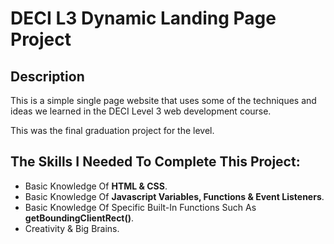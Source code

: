 # DECI L3 Dynamic Landing Page Project

## Description

This is a simple single page website that uses some of the techniques and ideas we learned in the DECI Level 3 web development course.

This was the final graduation project for the level.

## The Skills I Needed To Complete This Project:

  - Basic Knowledge Of **HTML & CSS**.
  - Basic Knowledge Of **Javascript Variables, Functions & Event Listeners**.
  - Basic Knowledge Of Specific Built-In Functions Such As **getBoundingClientRect()**.
  - Creativity & Big Brains.